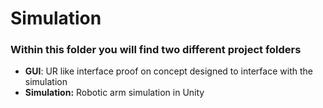 # Simulation

### Within this folder you will find two different project folders
- **GUI**: UR like interface proof on concept designed to interface with the simulation 
- **Simulation:** Robotic arm simulation in Unity
